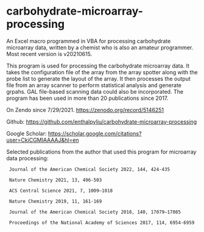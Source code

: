 # carbohydrate-microarray-processing

An Excel macro programmed in VBA for processing carbohydrate microarray data, written by a chemist who is also an amateur programmer. Most recent version is v20210615. 

This program is used for processing the carbohydrate microarray data. It takes the configuration file of the array from the array spotter along with the probe list to generate the layout of the array. It then processes the output file from an array scanner to perform statistical analysis and generate grpahs. GAL file-based scanning data could also be incorporated. The program has been used in more than 20 publications since 2017. 

On Zendo since 7/29/2021. https://zenodo.org/record/5146251

Github: https://github.com/enthalpyliu/carbohydrate-microarray-processing

Google Scholar: https://scholar.google.com/citations?user=CkiCGMIAAAAJ&hl=en

Selected publications from the author that used this program for microarray data processing:

     Journal of the American Chemical Society 2022, 144, 424-435
     
     Nature Chemistry 2021, 13, 496-503
     
     ACS Central Science 2021, 7, 1009–1018
     
     Nature Chemistry 2019, 11, 161-169
     
     Journal of the American Chemical Society 2018, 140, 17079–17085
     
     Proceedings of the National Academy of Sciences 2017, 114, 6954-6959
